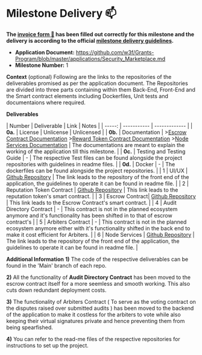 # Milestone Delivery :mailbox:

**The [invoice form :pencil:](https://docs.google.com/forms/d/e/1FAIpQLSfmNYaoCgrxyhzgoKQ0ynQvnNRoTmgApz9NrMp-hd8mhIiO0A/viewform) has been filled out correctly for this milestone and the delivery is according to the official [milestone delivery guidelines](https://github.com/w3f/Grants-Program/blob/master/docs/Support%20Docs/milestone-deliverables-guidelines.md).**  

* **Application Document:** https://github.com/w3f/Grants-Program/blob/master/applications/Security_Marketplace.md
* **Milestone Number:** 1

**Context** (optional)
Following are the links to the repositories of the deliverables promised as per the application document. The Repositories are divided into three parts containing within them Back-End, Front-End and the Smart contract elements including Dockerfiles, Unit tests and documentaions where required.

**Deliverables**

| Number | Deliverable | Link | Notes |
| -----: | ----------- | ------------- |
| **0a.** | License | Unlicense | Unlicensed |
| **0b.** | Documentation | >[Escrow Contract Documentation](https://github.com/ParthChaudhary31/Security_Marketplace_Smartcontract/blob/main/escrow/Escrow%20Doc.pdf) >[Reward Token Contract Documentation](https://github.com/ParthChaudhary31/Security_Marketplace_Smartcontract/blob/main/reward_token/Reward%20Token.pdf) >[Node Services Documentation](https://github.com/ParthChaudhary31/Security_Marketplace_Backend/blob/main/AuditBazaarBackendArchitecture.docx) | The documentations are meant to explain the working of the application till this milestone. |
| **0c.** | Testing and Testing Guide | - | The respective Test files can be found alongside the project repositories with guidelines in readme files. |
| **0d.** | Docker | - | The dockerfiles can be found alongside the project repositories.  |
| 1 | UI/UX | [Github Repository](https://github.com/ParthChaudhary31/Security_Marketplace_Frontend) | The link leads to the repository of the front end of the application, the guidelines to operate it can be found in readme file. |
| 2 | Reputation Token Contract | [Github Repository](https://github.com/ParthChaudhary31/Security_Marketplace_Frontend) | This link leads to the reputation token's smart contract.  |
| 3 | Escrow Contract| [Github Repository](https://github.com/ParthChaudhary31/Security_Marketplace_Frontend) | This link leads to the Escrow Contract's smart contract. |
| 4 | Audit Directory Contract | - | This contract is not in the planned ecosystem anymore and it's functionality has been shifted in to that of escrow contract's |
| 5 | Arbiters Contract | - | This contract is not in the planned ecosystem anymore either with it's functionality shifted in the back end to make it cost efficient for Arbiters. |
| 6 | Node Services | [Github Repository](https://github.com/ParthChaudhary31/Security_Marketplace_Backend) | The link leads to the repository of the front end of the application, the guidelines to operate it can be found in readme file. |

**Additional Information**
**1)** The code of the respective deliverables can be found in the 'Main' branch of each repo.

**2)** All the functionality of **Audit Directory Contract** has been moved to the escrow contract itself for a more seemless and smooth working. This also cuts down redundant deployment costs.

**3)** The functionality of Arbiters Contract ( To serve as the voting contract on the disputes raised over submitted audits ) has been moved to the backend of the application to make it costless for the arbiters to vote while also keeping their virtual signatures private and hence preventing them from being spearfished.

**4)** You can refer to the read-me files of the respective repositories for instructions to set up the project.
